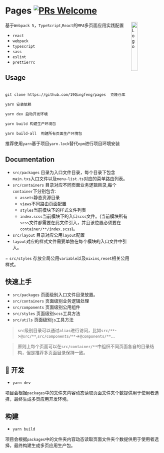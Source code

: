 # Pages [![PRs Welcome](https://img.shields.io/badge/PRs-welcome-green.svg)](https://github.com/19Qingfeng/pages/pulls)

<img alt="Logo" align="right" src="https://i.loli.net/2021/09/23/tsDzlNFJIeZS2Ku.png" width="20%" />

基于`Webpack 5`，`TypeScript`,`React`的`MPA`多页面应用实践配置

- `react`
- `webpack`
- `typescript`
- `sass`
- `eslint`
- `prettierrc`

## Usage

```shell

git clone https://github.com/19Qingfeng/pages  克隆仓库

yarn 安装依赖

yarn dev 启动开发环境

yarn build 构建生产环境包

yarn build-all  构建所有页面生产环境包
```

推荐使用`yarn`基于项目`yarn.lock`替代`npm`进行项目环境安装

## Documentation

- `src/packages` 目录为入口文件目录，每个目录下包含`main.txs`入口文件以及`menu-list.ts`对应的菜单路由列表。
- `src/containers` 目录对应不同页面业务逻辑目录,每个`container`下分别包含:
  - `assets`静态资源目录
  - `views`不同路由页面配置
  - `styles`当前模块下的样式文件列表
  - `index.scss`当前模块下的入口`scss`文件。(当前模块所有`scss`文件都需要在此文件引入，并且该位置必须要在`container/**/index.scss`)。
- `src/layout` 目录对应公用`layout`配置
- `layout`对应的样式文件需要单独在每个模块的入口文件中引入。

= `src/styles` 存放全局公用`variable`以及`mixins`,`reset`相关公用样式。

## 快速上手

- `src/packages` 页面级别入口文件目录放置。
- `src/containers` 页面级别业务逻辑处理
- `src/components` 页面级别公用组件
- `src/styles` 页面级别`scss`工具方法
- `src/utils` 页面级别`js`工具方法

> `src`级别目录可以通过`alias`进行访问，比如`src/**`->`@src/**`,`src/components/**`->`@components/**`...

> 原则上每个页面可以在`src/container/**`中组织不同页面各自的目录结构，但是推荐多页面目录保持一致。

##  开发

- `yarn dev`

项目会根据`packages`中的文件夹内容动态读取页面文件夹个数提供用于使用者选择，最终生成多页应用开发环境。

## 构建

- `yarn build`

项目会根据`packages`中的文件夹内容动态读取页面文件夹个数提供用于使用者选择，最终构建生成多页应用生产包。
